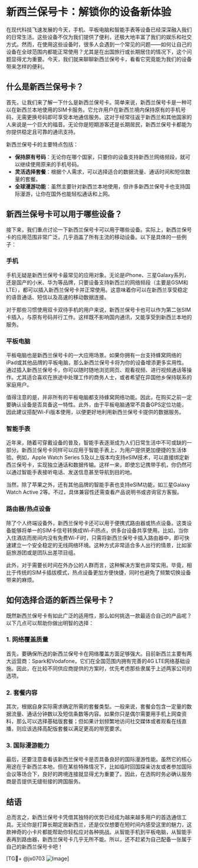 # 新西兰保号卡：解锁你的设备新体验

在现代科技飞速发展的今天，手机、平板电脑和智能手表等设备已经深深融入我们的日常生活。这些设备不仅为我们提供了便利，还极大地丰富了我们的娱乐和社交方式。然而，在使用这些设备时，很多人会遇到一个常见的问题——如何让自己的设备在全球范围内都能正常使用？尤其是在出国旅行或长期居住的情况下，这个问题显得尤为重要。今天，我们就来聊聊新西兰保号卡，看看它究竟能为我们的设备带来怎样的便利。

## 什么是新西兰保号卡？

首先，让我们来了解一下什么是新西兰保号卡。简单来说，新西兰保号卡是一种可以在新西兰本地使用的SIM卡服务。它允许用户在新西兰境内保持原有的手机号码，无需更换号码即可享受本地通信服务。这对于经常往返于新西兰和其他国家的人来说是一个巨大的福音。无论你是短期游客还是长期居民，新西兰保号卡都能为你提供稳定且可靠的通讯支持。

新西兰保号卡的主要特点包括：

- **保持原有号码**：无论你在哪个国家，只要你的设备支持新西兰网络频段，就可以继续使用原来的手机号码。
- **灵活选择套餐**：根据个人需求，可以选择适合的数据流量、通话时间和短信数量的套餐。
- **全球漫游功能**：虽然主要针对新西兰本地使用，但许多新西兰保号卡也支持国际漫游，让你在国外也能轻松通话和上网。

## 新西兰保号卡可以用于哪些设备？

接下来，我们重点讨论一下新西兰保号卡可以用于哪些设备。实际上，新西兰保号卡的应用范围非常广泛，几乎涵盖了所有主流的移动设备。以下是具体的一些例子：

### 手机

手机无疑是新西兰保号卡最常见的应用对象。无论是iPhone、三星Galaxy系列，还是国产的小米、华为等品牌，只要设备支持新西兰的网络频段（主要是GSM和LTE），都可以插入新西兰保号卡并正常使用。这意味着你可以在新西兰享受稳定的语音通话、短信以及高速的移动数据连接。

对于那些习惯使用双卡双待手机的用户来说，新西兰保号卡也可以作为第二张SIM卡插入，与原有号码并行工作。这样既不影响国内通讯，又能享受到新西兰本地的服务。

### 平板电脑

平板电脑也是新西兰保号卡的一大应用场景。如果你拥有一台支持蜂窝网络的iPad或其他品牌的平板电脑，那么新西兰保号卡将为你的设备增添更多实用性。通过插入新西兰保号卡，你可以随时随地浏览网页、观看视频、进行视频通话等操作。尤其适合喜欢在旅途中处理工作的商务人士，或者希望在异国他乡保持联系的家庭用户。

值得注意的是，并非所有的平板电脑都支持蜂窝网络功能。因此，在购买之前一定要确认设备是否具备这一特性。此外，由于平板电脑通常不具备GPS定位功能，因此建议搭配Wi-Fi版本使用，以便更好地利用新西兰保号卡提供的数据服务。

### 智能手表

近年来，随着可穿戴设备的普及，智能手表逐渐成为人们日常生活中不可或缺的一部分。新西兰保号卡同样可以应用于智能手表上，为用户提供更加便捷的生活体验。例如，Apple Watch Series 5及以上版本均支持eSIM技术，可以直接绑定新西兰保号卡，实现独立通话和数据传输。这样一来，即使忘记携带手机，你仍然可以通过智能手表接听电话、发送信息甚至导航到目的地。

当然，除了苹果之外，还有其他品牌的智能手表也支持eSIM功能，如三星Galaxy Watch Active 2等。不过，具体兼容性还需查看产品说明书或咨询官方客服。

### 路由器/热点设备

除了个人终端设备外，新西兰保号卡还可以用于便携式路由器或热点设备。这类设备能够将单一的SIM卡信号转换成Wi-Fi热点，供多台设备共享使用。比如，当你入住酒店而房间内没有免费Wi-Fi时，只需将新西兰保号卡插入路由器中，即可快速建立一个安全稳定的无线网络环境。这种方式非常适合多人出行的情景，比如家庭旅游团或是团队出差项目组。

此外，对于需要长时间在外办公的人群而言，这种解决方案也非常实用。毕竟，相比于传统的SIM卡插拔模式，热点设备更加方便快捷，同时也避免了频繁切换设备带来的麻烦。

## 如何选择合适的新西兰保号卡？

既然新西兰保号卡有如此广泛的适用性，那么如何挑选一款最适合自己的产品呢？以下几点可以帮助你做出明智的选择：

### 1. 网络覆盖质量

首先，要确保所选的新西兰保号卡在网络覆盖方面足够强大。目前新西兰主要有两大运营商：Spark和Vodafone，它们在全国范围内拥有完善的4G LTE网络基础设施。因此，在比较不同供应商提供的方案时，优先考虑那些隶属于上述两家公司的选项。

### 2. 套餐内容

其次，根据自身实际需求确定所需的套餐类型。一般来说，套餐会包含一定量的数据流量、通话分钟数以及短信条数等内容。如果你只是偶尔需要用手机上网查资料，那么可以选择基础版套餐；但如果计划频繁地访问社交媒体或者观看在线直播，则应该选择高配版套餐以满足更高的带宽要求。

### 3. 国际漫游能力

最后，还要注意查看该新西兰保号卡是否具备良好的国际漫游性能。虽然它的核心用途在于新西兰本地，但在某些特殊情况下，比如临时回国探亲访友或者参加国际会议等场合下，良好的跨境连接就显得尤为重要了。因此，在选购时务必确认服务商是否提供无缝衔接的跨国服务。

## 结语

总而言之，新西兰保号卡凭借其独特的优势已经成为越来越多用户的首选通信工具。无论你是打算长期定居新西兰，还是仅仅想要在短时间内感受这里的魅力，这款神奇的小卡片都能帮助你轻松应对各种挑战。从智能手机到平板电脑，从智能手表再到路由器，新西兰保号卡几乎无所不能。所以，还不赶紧为自己配备一张属于自己的新西兰保号卡吧！

[TG💪+ @jx0703 ![Image](https://github.com/user-attachments/assets/dbca1d08-cadb-493c-b0ec-ad6f7a83f270)]